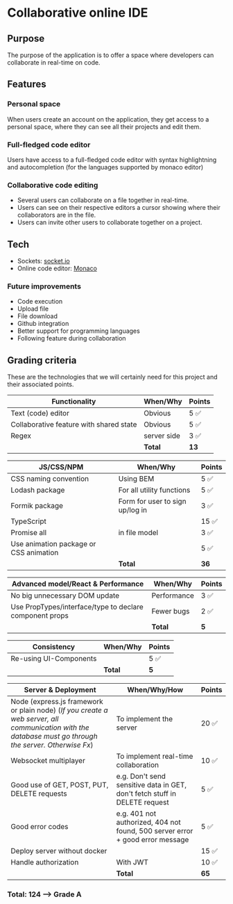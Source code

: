 # Collaborative online IDE

## Purpose

The purpose of the application is to offer a space where developers can collaborate in real-time on code.

## Features

### Personal space
When users create an account on the application, they get access to a personal space, where they can see all their projects and edit them. 

### Full-fledged code editor
Users have access to a full-fledged code editor with syntax highlightning and autocompletion (for the languages supported by monaco editor)


### Collaborative code editing
- Several users can collaborate on a file together in real-time.
- Users can see on their respective editors a cursor showing where their collaborators are in the file. 
- Users can invite other users to collaborate together on a project.

## Tech

- Sockets: [socket.io](https://socket.io/)
- Online code editor: [Monaco](https://microsoft.github.io/monaco-editor/index.html) 

### Future improvements
- Code execution
- Upload file
- File download
- Github integration
- Better support for programming languages
- Following feature during collaboration


## Grading criteria

These are the technologies that we will certainly need for this project and their associated points.

| Functionality                           | When/Why                       | Points |
| --------------------------------------- | ------------------------------ | ------ |
| Text (code) editor                      | Obvious                        | 5 ✅     |
| Collaborative feature with shared state | Obvious                        | 5 ✅     |
| Regex                                   | server side | 3 ✅     |
|                                         | **Total**                      | **13** |



| JS/CSS/NPM            | When/Why                        | Points |
| --------------------- | ------------------------------- | ------ |
| CSS naming convention |  Using BEM                               | 5 ✅     |
| Lodash package        | For all utility functions       | 5  ✅    |
| Formik package        | Form for user to sign up/log in | 3  ✅    |
| TypeScript            |                                 | 15 ✅    |
|Promise all              | in file model| 3 ✅ |
| Use animation package or CSS animation|  | 5  ✅    |
|                       | **Total**                       | **36** |



| Advanced model/React & Performance                       | When/Why                                  | Points |
| -------------------------------------------------------- | ----------------------------------------- | ------ |
| No big unnecessary DOM update                            | Performance                               | 3    ✅    |
| Use PropTypes/interface/type to declare component props  | Fewer bugs                                | 2   ✅   |
|                                                          | **Total**                                 | **5**|


| Consistency                   | When/Why                                  | Points |
| -------------------------------------------------------- | ----------------------------------------- | ------ |
| Re-using UI-Components    | | 5 ✅|
|                                                          | **Total**                                 | **5**|

| Server & Deployment                                          | When/Why/How                                                 | Points |
| ------------------------------------------------------------ | ------------------------------------------------------------ | ------ |
| Node (express.js framework or plain node) (*If you create a web server, all communication with the database must go through the server. Otherwise Fx*) | To implement the server                                      | 20  ✅   |
| Websocket multiplayer                                        | To implement real-time collaboration                         | 10   ✅  |
| Good use of GET, POST, PUT, DELETE requests                  | e.g. Don't send sensitive data in GET, don't fetch stuff in DELETE request | 5 ✅|
| Good error codes                                             | e.g. 401 not authorized, 404 not found, 500 server error + good error message | 5 ✅ |
| Deploy server without docker                                 |                                                              | 15  ✅ |
| Handle authorization  | With JWT                              | 10  ✅  |
|                                                              | **Total**                                                    | **65** |

### **Total**: 124  --> Grade A
